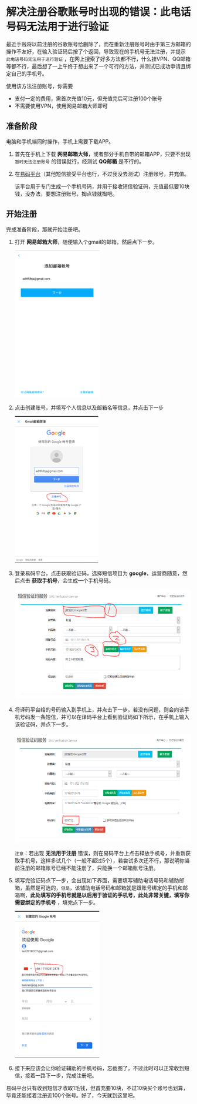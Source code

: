 # 解决注册谷歌账号时出现的错误：此电话号码无法用于进行验证

最近手贱将以前注册的谷歌账号给删除了，而在重新注册账号时由于第三方邮箱的操作不友好，在输入验证码后按了个返回，导致现在的手机号无法注册，并提示 `此电话号码无法用于进行验证` ，在网上搜索了好多方法都不行，什么挂VPN、QQ邮箱等都不行，最后想了一上午终于想出来了一个可行的方法，并测试已成功申请且绑定自己的手机号。

使用该方法注册账号，你需要

* 支付一定的费用，需首次充值10元，但充值完后可注册100个账号
* 不需要使用VPN，使用网易邮箱大师即可

## 准备阶段

电脑和手机端同时操作，手机上需要下载APP。

1. 首先在手机上下载 **网易邮箱大师**，或者部分手机自带的邮箱APP，只要不出现 `暂时无法注册账号` 的错误就行，经测试 **QQ邮箱** 是不行的。
2. 在[易码平台](http://www.51ym.me/ '易码平台')（其他短信接受平台也行，不过我没去测试）注册账号，并充值。

    该平台用于专门生成一个手机号码，并用于接收短信验证码，充值最低要10块钱，没办法，要想注册账号，掏点钱就掏吧。

## 开始注册

完成准备阶段，那就开始注册吧。

1. 打开 **网易邮箱大师**，随便输入个gmail的邮箱，然后点下一步。

    <img src="./pictures/1.PNG" height="400" align=center/>

2. 点击创建账号，并填写个人信息以及邮箱名等信息，并点击下一步
   
   <img src="./pictures/2.PNG" height="400" align=center/>

3. 登录易码平台，点击获取验证码，选择短信项目为 **google**，运营商随意，然后点击 **获取手机号**，会生成一个手机号码。

    <img src="./pictures/3.PNG" height="300" align=center/>

4. 将译码平台给的号码输入到手机上，并点击下一步，若没有问题，则会向该手机号码发一条短信，并可以在译码平台上看到验证码如下所示，在手机上输入该验证码，并点下一步。

    <img src="./pictures/4.PNG" height="300" align=center/>

    `注意`：若出现 **无法用于注册** 错误，则在易码平台上点击释放手机号，并重新获取手机号，这样多试几个（一般不超过5个），若尝试多次还不行，那说明你当前注册的邮箱账号已经不能注册了，只能换一个邮箱账号注册。

5. 填写完验证码点下一步，会出现如下界面，需要填写辅助电话号码和辅助邮箱，虽然是可选的，`但是`，该辅助电话号码和邮箱就是跟账号绑定的手机和邮箱啊，**此处填写的手机号就是以后用于验证的手机号，此处非常关键，填写你需要绑定的手机号** ，填完点下一步。

    <img src="./pictures/5.PNG" height="400" align=center/>

6. 接下来应该会让你验证辅助的手机号码，忘截图了，不过此时可以正常收到短信，接着一路下一步，完成注册吧。

易码平台只有收到短信才收取1毛钱，但首充要10块，不过10块买个账号也划算，毕竟还能接着注册近100个账号。好了，今天就到这里吧。